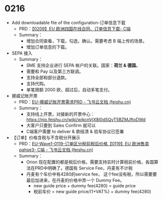 
# 0216
- Add downloadable file of the configuration-订单信息下载
	- PRD：[【0209】EU 欧洲四国在线合同、订单信息下载- C端](https://nio.feishu.cn/docx/NayLdE881oQGnNx1c5tciBpynac?from=from_copylink)
	- Summary：
		- 增加合同查看，下载，勾选，确认。需要考虑 B 端上传的场景。
		- 增加订单信息的下载。
- SEPA 接入
	- Summary：
		- SME 支持企业进行 SEPA 帐户的关联。国家：**荷兰 & 德国**。
		- 需要和 Pay 以及第三方联调。
		- 支持全部和部分退款。
		- 支持代购。
		- 单笔限额 2000 欧，超过后，自动多笔支付。
- 挪威记账开票
	- PRD：[‌‍⁣⁣‌‬​​﻿⁤⁤⁢⁣‌﻿‌‍⁤⁢⁡​​⁤​‌‍‌⁣‍⁣​﻿‬⁤﻿⁣⁢⁤​⁡​⁤‬‌﻿​​⁣‍⁢EU-挪威记账开票需求PRD - 飞书云文档 (feishu.cn)](https://nio.feishu.cn/docx/JHlidsHiho4xhexcQrxcx3pHnBb)
	- Summary：
		- 支持线上开票，对接新的开票中心： https://nio.feishu.cn/wiki/wikcnVjX8I0dSQvT5BZMJftoDWd
		- 大客户只要到 Sales Confirm 就可以
		- C端客户需要 to deliver & 款结清 & 验车协议已签署
- 【订单】价格含税与不含税分开展示
	- PRD：[EU-Wave1-0119-订单区分税前税后价格【0119】EU 欧洲售卖pahse3- C端 - 飞书云文档 (feishu.cn)](https://nio.feishu.cn/docx/Iu2cdnwygoLzioxcLxmcDapynlg)
	- Summary：
		- Orion 现在配置的都是税后价格，需要支持实时计算税前价格，各国算法在PRD中明确了。德国有 Service Fee，丹麦有不计税
		- 丹麦有个车价中有4280的service fee， 这个fee没有税，所以需要要最后加进来，在丹麦的价格中弄一个 Dummy Fee。    
			- new guide price + dummy fee(4280) = guide price
			- 税前车价 = new guide price/(1+VAT%) + dummy fee(4280)